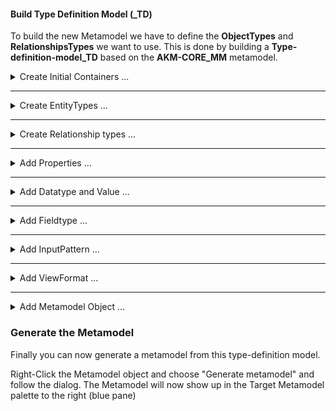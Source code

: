 #### Build Type Definition Model (_TD)

To build the new Metamodel we have to define the **ObjectTypes** and **RelationshipsTypes** we want to use.
This is done by building a **Type-definition-model_TD** based on the **AKM-CORE_MM** metamodel. 

<details>  <summary>Create Initial Containers ...</summary>

Let us start with an empty model and the built-in ***AKM-META_MM*** metamodel:

![Initial page with blank modelling area and AKM-META_MM types in the Palette](images/posts/modelling/image_model001.png)

The left pane contains the object types in the initial metamodel, that the user can use to build a type definition model.

From the Palette (left pane) drag the ***Container*** type and drop it into the Modelling area.

Click on the name and edit ***name*** ( Name it  ***"Domain Types"*** i.e. ***"Bike Rental Types"***).

Right-Click the object to edit  ***description***.

</details>

---

<details>  <summary>Create EntityTypes ...</summary>

From the Palette (left pane) drag the ***EntityType*** and drop it into the Container ***"Domain" Types***. Click on the name and edit ***name***.
Right-Click the object to edit  ***description*** and ***proposedType***.

The attribute "proposedType" is used to give the Concept-/ Information-object a proposed TypeName.

Example:
![Create EntityType](images/help/Create-EntityType.png)

<a href="images/help/Create-EntityType.png" target="_blank" style="color: blue; text-decoration: underline;">Click here to view the picture bigger in a New Browser tab!</a>

</details>

---


<details>  <summary>Create Relationship types ...</summary>

- Click on the edge of an Object and drag the cursor to another object.

Example:
![image001](images/help/Add-Property.png)

<a href="images/help/Add-Property.png" target="_blank" style="color: blue; text-decoration: underline;" style="color: blue; text-decoration: underline;">
Click here to view the picture bigger in a New Browser tab ...</a><hr />


- Click on the name of the Relationship to edit.<hr />

- Right-Click on the relationship to open the properties panel, where you can edit Name, description etc.<hr />
</details>

---

<details>  <summary>Add Properties ...</summary>

From the Palette (left pane) drag the ***Property*** type and drop it into the Container ***"Domain" Types***. Click on the name and edit ***name***.
Right-Click the object to edit  ***description***.

Example:
![Create EntityType](images/help/Add-Property.png)

<a href="images/help/Add-Property.png" target="_blank" style="color: blue; text-decoration: underline;">
Click here to view the picture bigger in a New Browser tab!</a>

</details>

---

<details>  <summary>Add Datatype and Value ...</summary>

From the Palette (left pane) drag the ***Value*** type and drop it into the Container ***"Domain" Types***. Click on the name and edit ***name***.
Right-Click the object to edit  ***description***.

Create a relationship "isOf" from the Property to the Datatype

Create objects of type "Value" and name them according to Car-model alternatives. 

Create relationships "hasAllowed" or "isDefault" from Datatype object to Value objects

Example:
![Create EntityType](images/help/AddDatatypeAndValue.png)

<a href="images/help/AddDatatypeAndValue.png" target="_blank" style="color: blue; text-decoration: underline;">
Click here to view the picture bigger in a New Browser tab!</a>

</details>

---

<details>  <summary>Add Fieldtype ...</summary>

From the Palette (left pane) drag the ***Fieldtype*** type and drop it into the Container ***"Domain" Types***. Click on the name and edit ***name***.
Right-Click the object to edit  ***description***.


<!-- ![Create EntityType](images/help/Add-Fieldtype.png)

<a href="images/help/Add-Fieldtype.png" target="_blank" style="color: blue; text-decoration: underline;"> -->

Click here to view the picture bigger in a New Browser tab!</a>

</details>

---

<details>  <summary>Add InputPattern ...</summary>

From the Palette (left pane) drag the ***InputPattern*** type and drop it into the Container ***"Domain" Types***. Click on the name and edit ***name***.
Right-Click the object to edit  ***description***.

<!-- ![Create EntityType](images/help/Add-InputPattern.png)

<a href="images/help/Add-InputPattern.png" target="_blank" style="color: blue; text-decoration: underline;">
Click here to view the picture bigger in a New Browser tab!</a> -->

</details>

---

<details>  <summary>Add ViewFormat ...</summary>

From the Palette (left pane) drag the ***ViewFormat*** type and drop it into the Container ***"Domain" Types***. Click on the name and edit ***name***.
Right-Click the object to edit  ***description***.

<!-- ![Create EntityType](images/help/Add-ViewFormat.png)

<a href="images/help/Add-ViewFormat.png" target="_blank" style="color: blue; text-decoration: underline;">
Click on the picture to open in New Tab!</a> -->

</details>

---

<details>  <summary>Add Metamodel Object ...</summary>

From the Palette (left pane) drag the ***Metamodel*** type and drop outside the Container ***"Domain" Types***. Click on the name and edit ***name***.
Right-Click the object to edit ***description***.

Drag a relationship with type ***contains*** from til ***Metamodel*** object to the EntityType objects to be included in the new Metamodel.

Example:
![Metamodel object example](images/help/AddMetamodelObject.png)

<a href="images/help/AddMetamodelObject.png" target="_blank" style="color: blue; text-decoration: underline;">
Click here to view the picture bigger in a New Browser tab!</a>

</details>

### Generate the Metamodel

Finally you can now generate a metamodel from this type-definition model.

Right-Click the Metamodel object and choose "Generate metamodel" and follow the dialog.
The Metamodel will now show up in the Target Metamodel palette to the right (blue pane)

